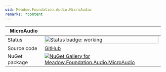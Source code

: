 ```yaml
---
uid: Meadow.Foundation.Audio.MicroAudio
remarks: *content
---
```


| MicroAudio | |
|--------|--------|
| Status | <img src="https://img.shields.io/badge/Working-brightgreen" style="width: auto; height: -webkit-fill-available;" alt="Status badge: working" /> |
| Source code | [GitHub](https://github.com/WildernessLabs/Meadow.Foundation/tree/main/Source/Meadow.Foundation.Libraries_and_Frameworks/Audio.MicroAudio) |
| NuGet package | <a href="https://www.nuget.org/packages/Meadow.Foundation.Audio.MicroAudio/" target="_blank"><img src="https://img.shields.io/nuget/v/Meadow.Foundation.Audio.MicroAudio.svg?label=Meadow.Foundation.Audio.MicroAudio" alt="NuGet Gallery for Meadow.Foundation.Audio.MicroAudio" /></a> |

